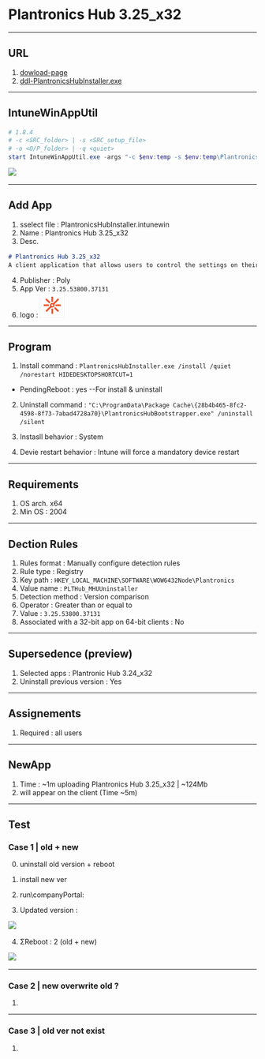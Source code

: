 # Plantronics Hub 3.25_x32

---

## URL
1. [dowload-page](https://www.poly.com/ca/en/support/downloads-apps/hub-desktop)
2. [ddl-PlantronicsHubInstaller.exe](https://www.poly.com/content/dam/www/software/PlantronicsHubInstaller.exe)

---

## IntuneWinAppUtil
````ps1
# 1.8.4
# -c <SRC_folder> | -s <SRC_setup_file>
# -o <O/P_folder> | -q <quiet>
start IntuneWinAppUtil.exe -args "-c $env:temp -s $env:temp\PlantronicsHubInstaller.exe -o $env:temp -q"
````

[<img src="https://i.imgur.com/0fg2VvV.png">](https://i.imgur.com/0fg2VvV.png)

---

## Add App
1. sselect file : PlantronicsHubInstaller.intunewin
2. Name : Plantronics Hub 3.25_x32
3. Desc.
````md
# Plantronics Hub 3.25_x32
A client application that allows users to control the settings on their Plantronics audio device
````
4. Publisher : Poly
5. App Ver : `3.25.53800.37131`
6. logo : <img src="https://raw.githubusercontent.com/pc-aide/Intune/main/Apps/Win32/Apps/Plantronics%20Hub/3.25_x32/logo.png" width="50"/>

---

## Program
1. Install command : `PlantronicsHubInstaller.exe /install /quiet /norestart HIDEDESKTOPSHORTCUT=1`

* PendingReboot : yes --For install & uninstall

2. Uninstall command : `"C:\ProgramData\Package Cache\{28b4b465-8fc2-4598-8f73-7abad4728a70}\PlantronicsHubBootstrapper.exe" /uninstall /silent`

3. Instasll behavior : System

4. Devie restart behavior : Intune will force a mandatory device restart

---

## Requirements
1. OS arch. x64
2. Min OS : 2004

---

## Dection Rules
1. Rules format : Manually configure detection rules
2. Rule type : Registry
3. Key path : `HKEY_LOCAL_MACHINE\SOFTWARE\WOW6432Node\Plantronics`
4. Value name : `PLTHub_MHUUninstaller`
5. Detection method : Version comparison
6. Operator : Greater than or equal to 
7. Value : `3.25.53800.37131`
8. Associated with a 32-bit app on 64-bit clients : No

---

## Supersedence (preview)
1. Selected apps : Plantronic Hub 3.24_x32
2. Uninstall previous version : Yes

---

## Assignements
1. Required : all users

---

## NewApp
1. Time : ~1m  uploading Plantronics Hub 3.25_x32 | ~124Mb
2. will appear on the client (Time ~5m)

---

## Test
### Case 1 | old + new
0. uninstall old version + reboot
1. install new ver
2. run\companyPortal: 

3. Updated version :

[<img src="https://i.imgur.com/h72fTjf.png">](https://i.imgur.com/h72fTjf.png)

4. ΣReboot : 2 (old + new)

[<img src="https://i.imgur.com/T7m6dK2.png">](https://i.imgur.com/T7m6dK2.png)

---

### Case 2 | new overwrite old ?
1. 

---

### Case 3 | old ver not exist
1. 
